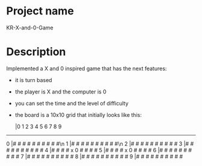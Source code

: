 # Project name
KR-X-and-0-Game

# Description
Implemented a X and 0 inspired game that has the next features:
- it is turn based
- the player is X and the computer is 0
- you can set the time and the level of difficulty 
- the board is a 10x10 grid that initially looks like this:

  |0 1 2 3 4 5 6 7 8 9 
----------------------
0 |# # # # # # # # # #\n
1 |# # # # # # # # # #\n
2 |# # # # # # # # # #
3 |# # # # # # # # # #
4 |# # # # x 0 # # # #
5 |# # # # x 0 # # # #
6 |# # # # # # # # # #
7 |# # # # # # # # # #
8 |# # # # # # # # # #
9 |# # # # # # # # # #
